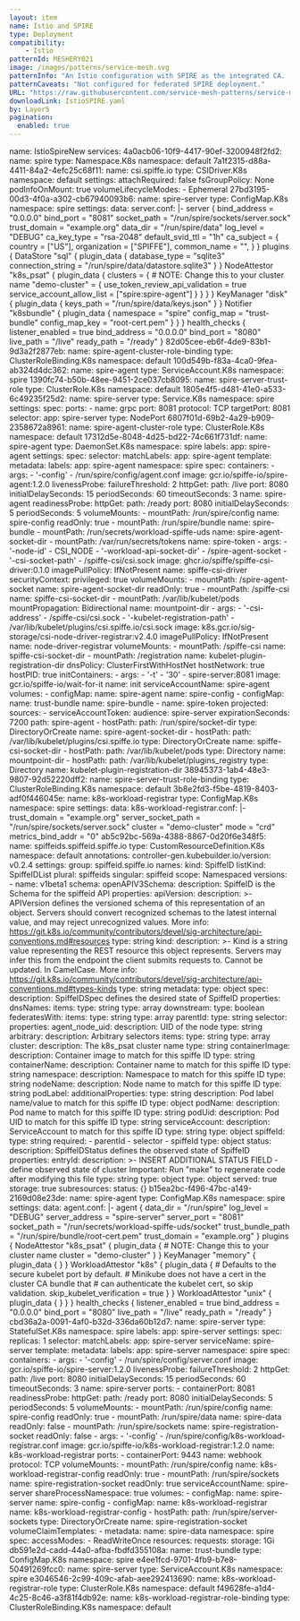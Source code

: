 ```yaml
---
layout: item
name: Istio and SPIRE
type: Deployment
compatibility:
    - Istio
patternId: MESHERY021
image: /images/patterns/service-mesh.svg
patternInfo: "An Istio configuration with SPIRE as the integrated CA.  This configuraiton is suitable to for production deployments."
patternCaveats: "Not configured for federated SPIRE deployment."
URL: "https://raw.githubusercontent.com/service-mesh-patterns/service-mesh-patterns/master/samples/IstioSPIRE.yaml"
downloadLink: IstioSPIRE.yaml
by: Layer5 
pagination: 
  enabled: true
---
```

    
name: IstioSpireNew
services:
  4a0acb06-10f9-4417-90ef-3200948f2fd2:
    name: spire
    type: Namespace.K8s
    namespace: default
  7a1f2315-d88a-4411-84a2-4efc25c68f11:
    name: csi.spiffe.io
    type: CSIDriver.K8s
    namespace: default
    settings:
      attachRequired: false
      fsGroupPolicy: None
      podInfoOnMount: true
      volumeLifecycleModes:
        - Ephemeral
  27bd3195-00d3-4f0a-a302-cb67940093b6:
    name: spire-server
    type: ConfigMap.K8s
    namespace: spire
    settings:
      data:
        server.conf: |-
          server {
            bind_address = "0.0.0.0"
            bind_port = "8081"
            socket_path = "/run/spire/sockets/server.sock"
            trust_domain = "example.org"
            data_dir = "/run/spire/data"
            log_level = "DEBUG"
            ca_key_type = "rsa-2048"
            default_svid_ttl = "1h"
            ca_subject = {
              country = ["US"],
              organization = ["SPIFFE"],
              common_name = "",
            }
          }
          plugins {
            DataStore "sql" {
              plugin_data {
                database_type = "sqlite3"
                connection_string = "/run/spire/data/datastore.sqlite3"
              }
            }
            NodeAttestor "k8s_psat" {
              plugin_data {
                clusters = {
                  # NOTE: Change this to your cluster name
                  "demo-cluster" = {
                    use_token_review_api_validation = true
                    service_account_allow_list = ["spire:spire-agent"]
                  }
                }
              }
            }
            KeyManager "disk" {
              plugin_data {
                keys_path = "/run/spire/data/keys.json"
              }
            }
            Notifier "k8sbundle" {
              plugin_data {
                namespace = "spire"
                config_map = "trust-bundle"
                config_map_key = "root-cert.pem"
              }
            }
          }
          health_checks {
            listener_enabled = true
            bind_address = "0.0.0.0"
            bind_port = "8080"
            live_path = "/live"
            ready_path = "/ready"
          }
  82d05cee-eb6f-4de9-83b1-9d3a2f2877eb:
    name: spire-agent-cluster-role-binding
    type: ClusterRoleBinding.K8s
    namespace: default
  100d549b-f83a-4ca0-9fea-ab324d4dc362:
    name: spire-agent
    type: ServiceAccount.K8s
    namespace: spire
  1390fc74-b50b-48ee-9451-2ce037cb8095:
    name: spire-server-trust-role
    type: ClusterRole.K8s
    namespace: default
  1805e4f5-d481-41e0-a533-6c49235f25d2:
    name: spire-server
    type: Service.K8s
    namespace: spire
    settings:
      spec:
        ports:
          - name: grpc
            port: 8081
            protocol: TCP
            targetPort: 8081
        selector:
          app: spire-server
        type: NodePort
  6807f01d-69b2-4a29-b909-2358672a8961:
    name: spire-agent-cluster-role
    type: ClusterRole.K8s
    namespace: default
  17312d5e-8048-4d25-bd22-74c661f731df:
    name: spire-agent
    type: DaemonSet.K8s
    namespace: spire
    labels:
      app: spire-agent
    settings:
      spec:
        selector:
          matchLabels:
            app: spire-agent
        template:
          metadata:
            labels:
              app: spire-agent
            namespace: spire
          spec:
            containers:
              - args:
                  - '-config'
                  - /run/spire/config/agent.conf
                image: gcr.io/spiffe-io/spire-agent:1.2.0
                livenessProbe:
                  failureThreshold: 2
                  httpGet:
                    path: /live
                    port: 8080
                  initialDelaySeconds: 15
                  periodSeconds: 60
                  timeoutSeconds: 3
                name: spire-agent
                readinessProbe:
                  httpGet:
                    path: /ready
                    port: 8080
                  initialDelaySeconds: 5
                  periodSeconds: 5
                volumeMounts:
                  - mountPath: /run/spire/config
                    name: spire-config
                    readOnly: true
                  - mountPath: /run/spire/bundle
                    name: spire-bundle
                  - mountPath: /run/secrets/workload-spiffe-uds
                    name: spire-agent-socket-dir
                  - mountPath: /var/run/secrets/tokens
                    name: spire-token
              - args:
                  - '-node-id'
                  - CSI_NODE
                  - '-workload-api-socket-dir'
                  - /spire-agent-socket
                  - '-csi-socket-path'
                  - /spiffe-csi/csi.sock
                image: ghcr.io/spiffe/spiffe-csi-driver:0.1.0
                imagePullPolicy: IfNotPresent
                name: spiffe-csi-driver
                securityContext:
                  privileged: true
                volumeMounts:
                  - mountPath: /spire-agent-socket
                    name: spire-agent-socket-dir
                    readOnly: true
                  - mountPath: /spiffe-csi
                    name: spiffe-csi-socket-dir
                  - mountPath: /var/lib/kubelet/pods
                    mountPropagation: Bidirectional
                    name: mountpoint-dir
              - args:
                  - '-csi-address'
                  - /spiffe-csi/csi.sock
                  - '-kubelet-registration-path'
                  - /var/lib/kubelet/plugins/csi.spiffe.io/csi.sock
                image: k8s.gcr.io/sig-storage/csi-node-driver-registrar:v2.4.0
                imagePullPolicy: IfNotPresent
                name: node-driver-registrar
                volumeMounts:
                  - mountPath: /spiffe-csi
                    name: spiffe-csi-socket-dir
                  - mountPath: /registration
                    name: kubelet-plugin-registration-dir
            dnsPolicy: ClusterFirstWithHostNet
            hostNetwork: true
            hostPID: true
            initContainers:
              - args:
                  - '-t'
                  - '30'
                  - spire-server:8081
                image: gcr.io/spiffe-io/wait-for-it
                name: init
            serviceAccountName: spire-agent
            volumes:
              - configMap:
                  name: spire-agent
                name: spire-config
              - configMap:
                  name: trust-bundle
                name: spire-bundle
              - name: spire-token
                projected:
                  sources:
                    - serviceAccountToken:
                        audience: spire-server
                        expirationSeconds: 7200
                        path: spire-agent
              - hostPath:
                  path: /run/spire/socket-dir
                  type: DirectoryOrCreate
                name: spire-agent-socket-dir
              - hostPath:
                  path: /var/lib/kubelet/plugins/csi.spiffe.io
                  type: DirectoryOrCreate
                name: spiffe-csi-socket-dir
              - hostPath:
                  path: /var/lib/kubelet/pods
                  type: Directory
                name: mountpoint-dir
              - hostPath:
                  path: /var/lib/kubelet/plugins_registry
                  type: Directory
                name: kubelet-plugin-registration-dir
  38945373-1ab4-48e3-9807-92d52220dff2:
    name: spire-server-trust-role-binding
    type: ClusterRoleBinding.K8s
    namespace: default
  3b8e2fd3-f5be-4819-8403-adf0f446045e:
    name: k8s-workload-registrar
    type: ConfigMap.K8s
    namespace: spire
    settings:
      data:
        k8s-workload-registrar.conf: |-
          trust_domain = "example.org"
          server_socket_path = "/run/spire/sockets/server.sock"
          cluster = "demo-cluster"
          mode = "crd"
          metrics_bind_addr = "0"
  ab5c92bc-569a-4388-8867-0d20f6e348f5:
    name: spiffeids.spiffeid.spiffe.io
    type: CustomResourceDefinition.K8s
    namespace: default
    annotations:
      controller-gen.kubebuilder.io/version: v0.2.4
    settings:
      group: spiffeid.spiffe.io
      names:
        kind: SpiffeID
        listKind: SpiffeIDList
        plural: spiffeids
        singular: spiffeid
      scope: Namespaced
      versions:
        - name: v1beta1
          schema:
            openAPIV3Schema:
              description: SpiffeID is the Schema for the spiffeid API
              properties:
                apiVersion:
                  description: >-
                    APIVersion defines the versioned schema of this
                    representation of an object. Servers should convert
                    recognized schemas to the latest internal value, and may
                    reject unrecognized values. More info:
                    https://git.k8s.io/community/contributors/devel/sig-architecture/api-conventions.md#resources
                  type: string
                kind:
                  description: >-
                    Kind is a string value representing the REST resource this
                    object represents. Servers may infer this from the endpoint
                    the client submits requests to. Cannot be updated. In
                    CamelCase. More info:
                    https://git.k8s.io/community/contributors/devel/sig-architecture/api-conventions.md#types-kinds
                  type: string
                metadata:
                  type: object
                spec:
                  description: SpiffeIDSpec defines the desired state of SpiffeID
                  properties:
                    dnsNames:
                      items:
                        type: string
                      type: array
                    downstream:
                      type: boolean
                    federatesWith:
                      items:
                        type: string
                      type: array
                    parentId:
                      type: string
                    selector:
                      properties:
                        agent_node_uid:
                          description: UID of the node
                          type: string
                        arbitrary:
                          description: Arbitrary selectors
                          items:
                            type: string
                          type: array
                        cluster:
                          description: The k8s_psat cluster name
                          type: string
                        containerImage:
                          description: Container image to match for this spiffe ID
                          type: string
                        containerName:
                          description: Container name to match for this spiffe ID
                          type: string
                        namespace:
                          description: Namespace to match for this spiffe ID
                          type: string
                        nodeName:
                          description: Node name to match for this spiffe ID
                          type: string
                        podLabel:
                          additionalProperties:
                            type: string
                          description: Pod label name/value to match for this spiffe ID
                          type: object
                        podName:
                          description: Pod name to match for this spiffe ID
                          type: string
                        podUid:
                          description: Pod UID to match for this spiffe ID
                          type: string
                        serviceAccount:
                          description: ServiceAccount to match for this spiffe ID
                          type: string
                      type: object
                    spiffeId:
                      type: string
                  required:
                    - parentId
                    - selector
                    - spiffeId
                  type: object
                status:
                  description: SpiffeIDStatus defines the observed state of SpiffeID
                  properties:
                    entryId:
                      description: >-
                        INSERT ADDITIONAL STATUS FIELD - define observed state
                        of cluster Important: Run "make" to regenerate code
                        after modifying this file
                      type: string
                  type: object
              type: object
          served: true
          storage: true
          subresources:
            status: {}
  b15ea2bc-f496-47bc-a149-2169d08e23de:
    name: spire-agent
    type: ConfigMap.K8s
    namespace: spire
    settings:
      data:
        agent.conf: |-
          agent {
            data_dir = "/run/spire"
            log_level = "DEBUG"
            server_address = "spire-server"
            server_port = "8081"
            socket_path = "/run/secrets/workload-spiffe-uds/socket"
            trust_bundle_path = "/run/spire/bundle/root-cert.pem"
            trust_domain = "example.org"
          }
          plugins {
            NodeAttestor "k8s_psat" {
              plugin_data {
                # NOTE: Change this to your cluster name
                cluster = "demo-cluster"
              }
            }
            KeyManager "memory" {
              plugin_data {
              }
            }
            WorkloadAttestor "k8s" {
              plugin_data {
                # Defaults to the secure kubelet port by default.
                # Minikube does not have a cert in the cluster CA bundle that
                # can authenticate the kubelet cert, so skip validation.
                skip_kubelet_verification = true
              }
            }
            WorkloadAttestor "unix" {
                plugin_data {
                }
            }
          }
          health_checks {
            listener_enabled = true
            bind_address = "0.0.0.0"
            bind_port = "8080"
            live_path = "/live"
            ready_path = "/ready"
          }
  cbd36a2a-0091-4af0-b32d-336da60b12d7:
    name: spire-server
    type: StatefulSet.K8s
    namespace: spire
    labels:
      app: spire-server
    settings:
      spec:
        replicas: 1
        selector:
          matchLabels:
            app: spire-server
        serviceName: spire-server
        template:
          metadata:
            labels:
              app: spire-server
            namespace: spire
          spec:
            containers:
              - args:
                  - '-config'
                  - /run/spire/config/server.conf
                image: gcr.io/spiffe-io/spire-server:1.2.0
                livenessProbe:
                  failureThreshold: 2
                  httpGet:
                    path: /live
                    port: 8080
                  initialDelaySeconds: 15
                  periodSeconds: 60
                  timeoutSeconds: 3
                name: spire-server
                ports:
                  - containerPort: 8081
                readinessProbe:
                  httpGet:
                    path: /ready
                    port: 8080
                  initialDelaySeconds: 5
                  periodSeconds: 5
                volumeMounts:
                  - mountPath: /run/spire/config
                    name: spire-config
                    readOnly: true
                  - mountPath: /run/spire/data
                    name: spire-data
                    readOnly: false
                  - mountPath: /run/spire/sockets
                    name: spire-registration-socket
                    readOnly: false
              - args:
                  - '-config'
                  - /run/spire/config/k8s-workload-registrar.conf
                image: gcr.io/spiffe-io/k8s-workload-registrar:1.2.0
                name: k8s-workload-registrar
                ports:
                  - containerPort: 9443
                    name: webhook
                    protocol: TCP
                volumeMounts:
                  - mountPath: /run/spire/config
                    name: k8s-workload-registrar-config
                    readOnly: true
                  - mountPath: /run/spire/sockets
                    name: spire-registration-socket
                    readOnly: true
            serviceAccountName: spire-server
            shareProcessNamespace: true
            volumes:
              - configMap:
                  name: spire-server
                name: spire-config
              - configMap:
                  name: k8s-workload-registrar
                name: k8s-workload-registrar-config
              - hostPath:
                  path: /run/spire/server-sockets
                  type: DirectoryOrCreate
                name: spire-registration-socket
        volumeClaimTemplates:
          - metadata:
              name: spire-data
              namespace: spire
            spec:
              accessModes:
                - ReadWriteOnce
              resources:
                requests:
                  storage: 1Gi
  db591e2d-cadd-44a0-afba-fbdfd355108a:
    name: trust-bundle
    type: ConfigMap.K8s
    namespace: spire
  e4ee1fcd-9701-4fb9-b7e8-50491269fcc0:
    name: spire-server
    type: ServiceAccount.K8s
    namespace: spire
  e3046546-2c99-409c-afab-aee292413690:
    name: k8s-workload-registrar-role
    type: ClusterRole.K8s
    namespace: default
  f49628fe-a1d4-4c25-8c46-a3f81f4db92e:
    name: k8s-workload-registrar-role-binding
    type: ClusterRoleBinding.K8s
    namespace: default


